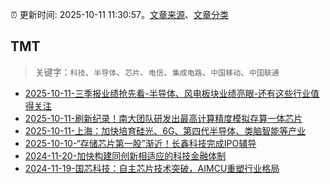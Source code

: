 :alarm_clock: 更新时间: 2025-10-11 11:30:57。[文章来源](/README.md)、[文章分类](/TAGS.md)

## TMT


> 关键字：`科技`、`半导体`、`芯片`、`电信`、`集成电路`、`中国移动`、`中国联通`



- [2025-10-11-三季报业绩抢先看-半导体、风电板块业绩亮眼-还有这些行业值得关注](https://www.cls.cn/detail/2166295) 
- [2025-10-11-刷新纪录！南大团队研发出最高计算精度模拟存算一体芯片](https://www.cls.cn/detail/2166267) 
- [2025-10-11-上海：加快培育硅光、6G、第四代半导体、类脑智能等产业](https://www.cls.cn/detail/2166275) 
- [2025-10-10-“存储芯片第一股”渐近！长鑫科技完成IPO辅导](https://www.cls.cn/detail/2165277) 
- [2024-11-20-加快构建同创新相适应的科技金融体制](https://xueqiu.com/9193403816/313561745) 
- [2024-11-19-国芯科技：自主芯片技术突破，AIMCU重塑行业格局](https://xueqiu.com/8151841495/313402043) 
